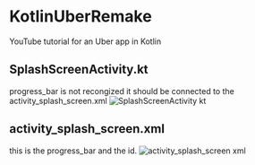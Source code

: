 # KotlinUberRemake
YouTube tutorial for an Uber app in Kotlin


## SplashScreenActivity.kt
progress_bar is not recongized it should be connected to the activity_splash_screen.xml
![SplashScreenActivity kt](https://user-images.githubusercontent.com/21030885/100082433-93cdc500-2e8b-11eb-8952-977bedc6c29a.png)

## activity_splash_screen.xml
this is the progress_bar and the id.
![activity_splash_screen xml](https://user-images.githubusercontent.com/21030885/100082520-af38d000-2e8b-11eb-826a-11db073d32eb.png)
